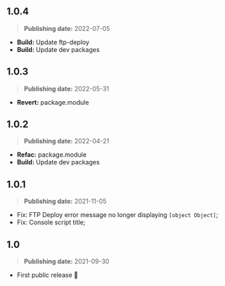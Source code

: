 ## 1.0.4
> **Publishing date:** 2022-07-05

- **Build:** Update ftp-deploy
- **Build:** Update dev packages

## 1.0.3
> **Publishing date:** 2022-05-31

- **Revert:** package.module

## 1.0.2
> **Publishing date:** 2022-04-21

- **Refac:** package.module
- **Build:** Update dev packages

## 1.0.1
> **Publishing date:** 2021-11-05

- Fix: FTP Deploy error message no longer displaying `[object Object]`;
- Fix: Console script title;

## 1.0
> **Publishing date:** 2021-09-30

- First public release 🎉